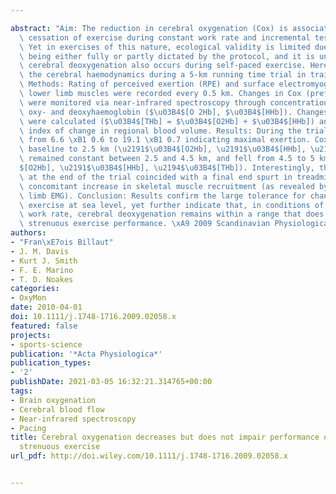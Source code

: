 ---
abstract: "Aim: The reduction in cerebral oxygenation (Cox) is associated with the\
  \ cessation of exercise during constant work rate and incremental tests to exhaustion.\
  \ Yet in exercises of this nature, ecological validity is limited due to work rate\
  \ being either fully or partly dictated by the protocol, and it is unknown whether\
  \ cerebral deoxygenation also occurs during self-paced exercise. Here, we investigated\
  \ the cerebral haemodynamics during a 5-km running time trial in trained runners.\
  \ Methods: Rating of perceived exertion (RPE) and surface electromyogram (EMG) of\
  \ lower limb muscles were recorded every 0.5 km. Changes in Cox (prefrontal lobe)\
  \ were monitored via near-infrared spectroscopy through concentration changes in\
  \ oxy- and deoxyhaemoglobin ($\u03B4$[O 2Hb], $\u03B4$[HHb]). Changes in total Hb\
  \ were calculated ($\u03B4$[THb] = $\u03B4$[O2Hb] + $\u03B4$[HHb]) and used as an\
  \ index of change in regional blood volume. Results: During the trial, RPE increased\
  \ from 6.6 \xB1 0.6 to 19.1 \xB1 0.7 indicating maximal exertion. Cox rose from\
  \ baseline to 2.5 km (\u2191$\u03B4$[O2Hb], \u2191$\u03B4$[HHb], \u2191$\u03B4$[THb]),\
  \ remained constant between 2.5 and 4.5 km, and fell from 4.5 to 5 km (\u2193$\u03B4\
  $[O2Hb], \u2191$\u03B4$[HHb], \u2194$\u03B4$[THb]). Interestingly, the drop in Cox\
  \ at the end of the trial coincided with a final end spurt in treadmill speed and\
  \ concomitant increase in skeletal muscle recruitment (as revealed by higher lower\
  \ limb EMG). Conclusion: Results confirm the large tolerance for change in Cox during\
  \ exercise at sea level, yet further indicate that, in conditions of self-selected\
  \ work rate, cerebral deoxygenation remains within a range that does not hinder\
  \ strenuous exercise performance. \xA9 2009 Scandinavian Physiological Society."
authors:
- "Fran\xE7ois Billaut"
- J. M. Davis
- Kurt J. Smith
- F. E. Marino
- T. D. Noakes
categories:
- OxyMon
date: 2010-04-01
doi: 10.1111/j.1748-1716.2009.02058.x
featured: false
projects:
- sports-science
publication: '*Acta Physiologica*'
publication_types:
- '2'
publishDate: 2021-03-05 16:32:21.314765+00:00
tags:
- Brain oxygenation
- Cerebral blood flow
- Near-infrared spectroscopy
- Pacing
title: Cerebral oxygenation decreases but does not impair performance during self-paced,
  strenuous exercise
url_pdf: http://doi.wiley.com/10.1111/j.1748-1716.2009.02058.x

---
